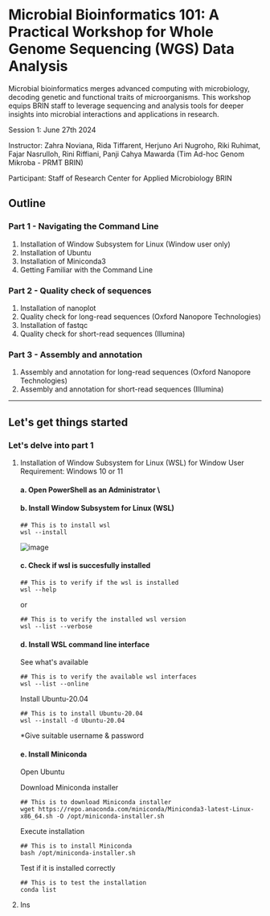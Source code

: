 # Microbial Bioinformatics 101: A Practical Workshop for Whole Genome Sequencing (WGS) Data Analysis

Microbial bioinformatics merges advanced computing with microbiology, decoding genetic and functional traits of microorganisms. This workshop equips BRIN staff to leverage sequencing and analysis tools for deeper insights into microbial interactions and applications in research.  

Session 1: June 27th 2024  

Instructor: Zahra Noviana, Rida Tiffarent, Herjuno Ari Nugroho, Riki Ruhimat, Fajar Nasrulloh, Rini Riffiani, Panji Cahya Mawarda (Tim Ad-hoc Genom Mikroba - PRMT BRIN)  

Participant: Staff of Research Center for Applied Microbiology BRIN

## Outline
### Part 1 - Navigating the Command Line
1. Installation of Window Subsystem for Linux (Window user only) 
2. Installation of Ubuntu 
3. Installation of Miniconda3 
4. Getting Familiar with the Command Line

### Part 2 - Quality check of sequences
1. Installation of nanoplot
2. Quality check for long-read sequences (Oxford Nanopore Technologies)
3. Installation of fastqc
4. Quality check for short-read sequences (Illumina)

### Part 3 - Assembly and annotation
1. Assembly and annotation for long-read sequences (Oxford Nanopore Technologies)
2. Assembly and annotation for short-read sequences (Illumina)

__________________________
## Let's get things started

### Let's delve into part 1
1. Installation of Window Subsystem for Linux (WSL) for Window User \
   Requirement: Windows 10 or 11 
   
   #### a. Open PowerShell as an Administrator \
   #### b. Install Window Subsystem for Linux (WSL)

      ```
      ## This is to install wsl
      wsl --install
      ```
   
      ![image](https://github.com/zahranoviana/Microbial-Bioinformatics-101.1-A-Practical-Workshop-for-Whole-Genome-Sequencing-WGS-Data-Analysis/assets/97138684/3fa13b2f-1c4f-4122-8b08-65c235558a1e)


   #### c. Check if wsl is succesfully installed
      ```
      ## This is to verify if the wsl is installed
      wsl --help
      ```
      or
      ```
      ## This is to verify the installed wsl version
      wsl --list --verbose
      ```
    
   #### d. Install WSL command line interface

      See what's available
      ```
      ## This is to verify the available wsl interfaces
      wsl --list --online
      ```
   
      Install Ubuntu-20.04
      ```
      ## This is to install Ubuntu-20.04
      wsl --install -d Ubuntu-20.04
      ```
      *Give suitable username & password

   #### e. Install Miniconda
      Open Ubuntu
   
      Download Miniconda installer
      ```
      ## This is to download Miniconda installer
      wget https://repo.anaconda.com/miniconda/Miniconda3-latest-Linux-x86_64.sh -O /opt/miniconda-installer.sh
      ```
   
      Execute installation
      ```
      ## This is to install Miniconda
      bash /opt/miniconda-installer.sh
      ```
   
      Test if it is installed correctly
      ```
      ## This is to test the installation
      conda list
      ```



      


   
      
   
   
3. Ins



